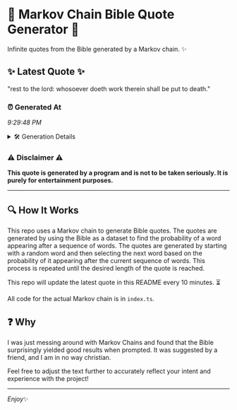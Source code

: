 # 📖 Markov Chain Bible Quote Generator 📖

Infinite quotes from the Bible generated by a Markov chain. ✨

## ✨ Latest Quote ✨
"rest to the lord: whosoever doeth work therein shall be put to death."

### ⏰ Generated At
*9:29:48 PM*

<details>
    <summary>🛠️ Generation Details</summary>
    <p>
        <strong>🌱 Seed:</strong> rest<br>
        <strong>🔄 Iterations:</strong> 12<br>
        <strong>📜 Context History:</strong><br>[ rest ]: to<br>[ rest, to ]: the<br>[ rest, to, the ]: lord:<br>[ rest, to, the, lord: ]: whosoever<br>[ rest, to, the, lord:, whosoever ]: doeth<br>[ rest, to, the, lord:, whosoever, doeth ]: work<br>[ to, the, lord:, whosoever, doeth, work ]: therein<br>[ the, lord:, whosoever, doeth, work, therein ]: shall<br>[ lord:, whosoever, doeth, work, therein, shall ]: be<br>[ whosoever, doeth, work, therein, shall, be ]: put<br>[ doeth, work, therein, shall, be, put ]: to<br>[ work, therein, shall, be, put, to ]: death.<br>
    </p>
</details>

### ⚠️ Disclaimer ⚠️
**This quote is generated by a program and is not to be taken seriously. It is purely for entertainment purposes.**

---

## 🔍 How It Works

This repo uses a Markov chain to generate Bible quotes. The quotes are generated by using the Bible as a dataset to find the probability of a word appearing after a sequence of words. The quotes are generated by starting with a random word and then selecting the next word based on the probability of it appearing after the current sequence of words. This process is repeated until the desired length of the quote is reached.

This repo will update the latest quote in this README every 10 minutes. ⏳

All code for the actual Markov chain is in `index.ts`.

## ❓ Why

I was just messing around with Markov Chains and found that the Bible surprisingly yielded good results when prompted. 
It was suggested by a friend, and I am in no way christian.

Feel free to adjust the text further to accurately reflect your intent and experience with the project!

---

*Enjoy*✨
